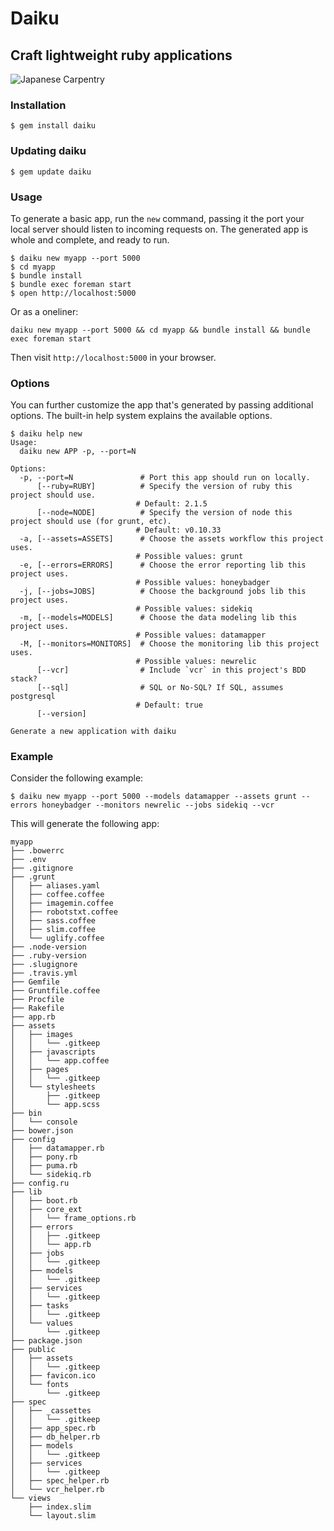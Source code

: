 # Daiku
## Craft lightweight ruby applications

![Japanese Carpentry](http://upload.wikimedia.org/wikipedia/commons/0/0d/Wagoya_-_Japanese_Roof_Structure.jpg)


### Installation

    $ gem install daiku

### Updating daiku

    $ gem update daiku


### Usage

To generate a basic app, run the `new` command, passing it the port your local server should listen to incoming requests on. The generated app is whole and complete, and ready to run.

    $ daiku new myapp --port 5000
    $ cd myapp
    $ bundle install
    $ bundle exec foreman start
    $ open http://localhost:5000


Or as a oneliner:

    daiku new myapp --port 5000 && cd myapp && bundle install && bundle exec foreman start

Then visit `http://localhost:5000` in your browser.

### Options

You can further customize the app that's generated by passing additional options. The built-in help system explains the available options.

    $ daiku help new
    Usage:
      daiku new APP -p, --port=N

    Options:
      -p, --port=N               # Port this app should run on locally.
          [--ruby=RUBY]          # Specify the version of ruby this project should use.
                                # Default: 2.1.5
          [--node=NODE]          # Specify the version of node this project should use (for grunt, etc).
                                # Default: v0.10.33
      -a, [--assets=ASSETS]      # Choose the assets workflow this project uses.
                                # Possible values: grunt
      -e, [--errors=ERRORS]      # Choose the error reporting lib this project uses.
                                # Possible values: honeybadger
      -j, [--jobs=JOBS]          # Choose the background jobs lib this project uses.
                                # Possible values: sidekiq
      -m, [--models=MODELS]      # Choose the data modeling lib this project uses.
                                # Possible values: datamapper
      -M, [--monitors=MONITORS]  # Choose the monitoring lib this project uses.
                                # Possible values: newrelic
          [--vcr]                # Include `vcr` in this project's BDD stack?
          [--sql]                # SQL or No-SQL? If SQL, assumes postgresql
                                # Default: true
          [--version]

    Generate a new application with daiku

### Example

Consider the following example:

    $ daiku new myapp --port 5000 --models datamapper --assets grunt --errors honeybadger --monitors newrelic --jobs sidekiq --vcr

This will generate the following app:

````
myapp
├── .bowerrc
├── .env
├── .gitignore
├── .grunt
│   ├── aliases.yaml
│   ├── coffee.coffee
│   ├── imagemin.coffee
│   ├── robotstxt.coffee
│   ├── sass.coffee
│   ├── slim.coffee
│   └── uglify.coffee
├── .node-version
├── .ruby-version
├── .slugignore
├── .travis.yml
├── Gemfile
├── Gruntfile.coffee
├── Procfile
├── Rakefile
├── app.rb
├── assets
│   ├── images
│   │   └── .gitkeep
│   ├── javascripts
│   │   └── app.coffee
│   ├── pages
│   │   └── .gitkeep
│   └── stylesheets
│       ├── .gitkeep
│       └── app.scss
├── bin
│   └── console
├── bower.json
├── config
│   ├── datamapper.rb
│   ├── pony.rb
│   ├── puma.rb
│   └── sidekiq.rb
├── config.ru
├── lib
│   ├── boot.rb
│   ├── core_ext
│   │   └── frame_options.rb
│   ├── errors
│   │   ├── .gitkeep
│   │   └── app.rb
│   ├── jobs
│   │   └── .gitkeep
│   ├── models
│   │   └── .gitkeep
│   ├── services
│   │   └── .gitkeep
│   ├── tasks
│   │   └── .gitkeep
│   └── values
│       └── .gitkeep
├── package.json
├── public
│   ├── assets
│   │   └── .gitkeep
│   ├── favicon.ico
│   └── fonts
│       └── .gitkeep
├── spec
│   ├── _cassettes
│   │   └── .gitkeep
│   ├── app_spec.rb
│   ├── db_helper.rb
│   ├── models
│   │   └── .gitkeep
│   ├── services
│   │   └── .gitkeep
│   ├── spec_helper.rb
│   └── vcr_helper.rb
└── views
    ├── index.slim
    └── layout.slim
````
